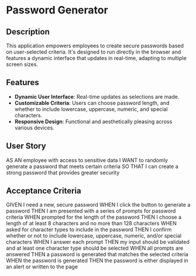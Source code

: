# Password Generator

## Description
This application empowers employees to create secure passwords based on user-selected criteria. It's designed to run directly in the browser and features a dynamic interface that updates in real-time, adapting to multiple screen sizes.

## Features
- **Dynamic User Interface**: Real-time updates as selections are made.
- **Customizable Criteria**: Users can choose password length, and whether to include lowercase, uppercase, numeric, and special characters.
- **Responsive Design**: Functional and aesthetically pleasing across various devices.

## User Story

AS AN employee with access to sensitive data
I WANT to randomly generate a password that meets certain criteria
SO THAT I can create a strong password that provides greater security

## Acceptance Criteria 

GIVEN I need a new, secure password
WHEN I click the button to generate a password
THEN I am presented with a series of prompts for password criteria
WHEN prompted for the length of the password
THEN I choose a length of at least 8 characters and no more than 128 characters
WHEN asked for character types to include in the password
THEN I confirm whether or not to include lowercase, uppercase, numeric, and/or special characters
WHEN I answer each prompt
THEN my input should be validated and at least one character type should be selected
WHEN all prompts are answered
THEN a password is generated that matches the selected criteria
WHEN the password is generated
THEN the password is either displayed in an alert or written to the page